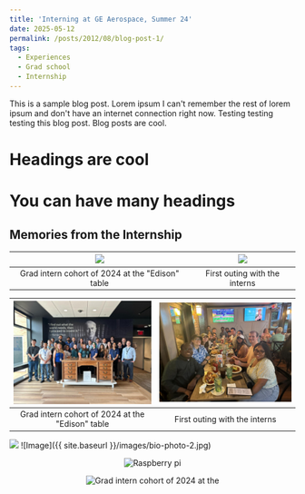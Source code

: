 ```yaml
---
title: 'Interning at GE Aerospace, Summer 24'
date: 2025-05-12
permalink: /posts/2012/08/blog-post-1/
tags:
  - Experiences
  - Grad school
  - Internship
---
```


This is a sample blog post. Lorem ipsum I can't remember the rest of lorem ipsum and don't have an internet connection right now. Testing testing testing this blog post. Blog posts are cool.

Headings are cool
======

You can have many headings
======

Memories from the Internship
------

| <img src="https://github.com/MekaSaiKrishna/mekasite/blob/master/images/GE_group_pic_1.jpg" width="750" /> | <img src="https://github.com/MekaSaiKrishna/mekasite/blob/master/images/GE_group_pic_2.jpg" width="750" />|
|:--:|:--:| 
| Grad intern cohort of 2024 at the "Edison" table | First outing with the interns |


| ![](/images/GE_group_pic_1.jpg)| ![](/images/GE_group_pic_2.jpg)|
|:--:|:--:| 
| Grad intern cohort of 2024 at the "Edison" table | First outing with the interns |

![](/images/bio-photo-2.jpg)
![Image]({{ site.baseurl }}/images/bio-photo-2.jpg)

<p align="center">
<img src="https://www.raspberrypi.org/app/uploads/2018/03/RPi-Logo-Reg-SCREEN-199x250.png" alt="Raspberry pi" style="width:20%; border:0;">
</p>

<p align="center">
<img src="https://github.com/MekaSaiKrishna/mekasite/blob/master/images/GE_group_pic_1.jpg" alt="Grad intern cohort of 2024 at the "Edison" table" style="width:20%; border:0;">
</p>


